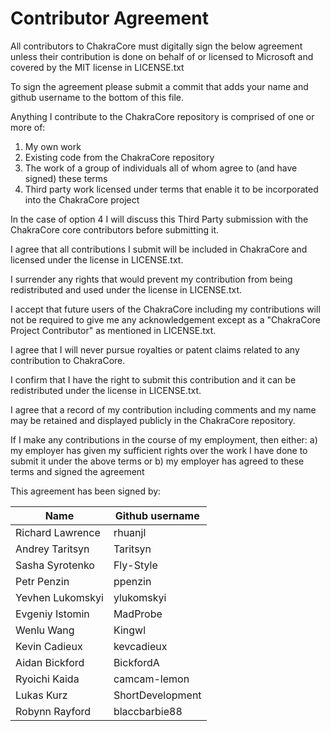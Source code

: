 # Contributor Agreement

All contributors to ChakraCore must digitally sign the below agreement unless their contribution is done on behalf of or licensed to Microsoft and covered by the MIT license in LICENSE.txt

To sign the agreement please submit a commit that adds your name and github username to the bottom of this file.

Anything I contribute to the ChakraCore repository is comprised of one or more of:

1. My own work
2. Existing code from the ChakraCore repository
3. The work of a group of individuals all of whom agree to (and have signed) these terms
4. Third party work licensed under terms that enable it to be incorporated into the ChakraCore project

In the case of option 4 I will discuss this Third Party submission with the ChakraCore core contributors before submitting it.

I agree that all contributions I submit will be included in ChakraCore and licensed under the license in LICENSE.txt.

I surrender any rights that would prevent my contribution from being redistributed and used under the license in LICENSE.txt.

I accept that future users of the ChakraCore including my contributions will not be required to give me any acknowledgement except as a "ChakraCore Project Contributor" as mentioned in LICENSE.txt.

I agree that I will never pursue royalties or patent claims related to any contribution to ChakraCore.

I confirm that I have the right to submit this contribution and it can be redistributed under the license in LICENSE.txt.

I agree that a record of my contribution including comments and my name may be retained and displayed publicly in the ChakraCore repository.

If I make any contributions in the course of my employment, then either:
a) my employer has given my sufficient rights over the work I have done to submit it under the above terms or
b) my employer has agreed to these terms and signed the agreement

This agreement has been signed by:

| Name | Github username |
|---|---|
|Richard Lawrence| rhuanjl|
|Andrey Taritsyn| Taritsyn|
|Sasha Syrotenko| Fly-Style|
|Petr Penzin| ppenzin|
|Yevhen Lukomskyi|ylukomskyi|
|Evgeniy Istomin|MadProbe|
|Wenlu Wang| Kingwl|
|Kevin Cadieux|kevcadieux|
|Aidan Bickford| BickfordA|
|Ryoichi Kaida| camcam-lemon|
|Lukas Kurz| ShortDevelopment|
Robynn Rayford | blaccbarbie88| 
